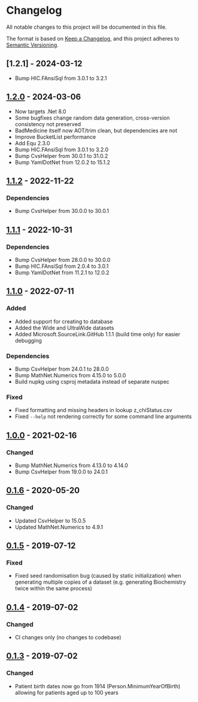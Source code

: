 # Changelog
All notable changes to this project will be documented in this file.

The format is based on [Keep a Changelog](https://keepachangelog.com/en/1.0.0/),
and this project adheres to [Semantic Versioning](https://semver.org/spec/v2.0.0.html).


## [1.2.1] - 2024-03-12

- Bump HIC.FAnsiSql from 3.0.1 to 3.2.1

## [1.2.0] - 2024-03-06

- Now targets .Net 8.0
- Some bugfixes change random data generation, cross-version consistency not preserved
- BadMedicine itself now AOT/trim clean, but dependencies are not
- Improve BucketList performance
- Add Equ 2.3.0
- Bump HIC.FAnsiSql from 3.0.1 to 3.2.0
- Bump CvsHelper from 30.0.1 to 31.0.2
- Bump YamlDotNet from 12.0.2 to 15.1.2

## [1.1.2] - 2022-11-22

### Dependencies

- Bump CvsHelper from 30.0.0 to 30.0.1

## [1.1.1] - 2022-10-31

### Dependencies

- Bump CvsHelper from 28.0.0 to 30.0.0
- Bump HIC.FAnsiSql from 2.0.4 to 3.0.1
- Bump YamlDotNet from 11.2.1 to 12.0.2

## [1.1.0] - 2022-07-11

### Added

- Added support for creating to database
- Added the Wide and UltraWide datasets
- Added Microsoft.SourceLink.GitHub 1.1.1 (build time only) for easier debugging

### Dependencies

- Bump CsvHelper from 24.0.1 to 28.0.0
- Bump MathNet.Numerics from 4.15.0 to 5.0.0
- Build nupkg using csproj metadata instead of separate nuspec

### Fixed

- Fixed formatting and missing headers in lookup z\_chiStatus.csv
- Fixed `--help` not rendering correctly for some command line arguments

## [1.0.0] - 2021-02-16

### Changed

- Bump MathNet.Numerics from 4.13.0 to 4.14.0
- Bump CsvHelper from 19.0.0 to 24.0.1

## [0.1.6] - 2020-05-20

### Changed

- Updated CsvHelper to 15.0.5
- Updated MathNet.Numerics to 4.9.1

## [0.1.5] - 2019-07-12

### Fixed

- Fixed seed randomisation bug (caused by static initialization) when generating multiple copies of a dataset (e.g. generating Biochemistry twice within the same process)

## [0.1.4] - 2019-07-02

### Changed

- CI changes only (no changes to codebase)

## [0.1.3] - 2019-07-02

### Changed

- Patient birth dates now go from 1914 (Person.MinimumYearOfBirth) allowing for patients aged up to 100 years

[Unreleased]: https://github.com/HicServices/BadMedicine/compare/v1.2.0...develop
[1.2.0]: https://github.com/HicServices/BadMedicine/compare/v1.1.2...v1.2.0
[1.1.2]: https://github.com/HicServices/BadMedicine/compare/v1.1.1...v1.1.2
[1.1.1]: https://github.com/HicServices/BadMedicine/compare/v1.1.0...v1.1.1
[1.1.0]: https://github.com/HicServices/BadMedicine/compare/v1.0.0...v1.1.0
[1.0.0]: https://github.com/HicServices/BadMedicine/compare/v0.1.6...v1.0.0
[0.1.6]: https://github.com/HicServices/BadMedicine/compare/v0.1.5...v0.1.6
[0.1.5]: https://github.com/HicServices/BadMedicine/compare/v0.1.4...v0.1.5
[0.1.4]: https://github.com/HicServices/BadMedicine/compare/v0.1.3...v0.1.4
[0.1.3]: https://github.com/HicServices/BadMedicine/compare/0.0.1.2...v0.1.3
